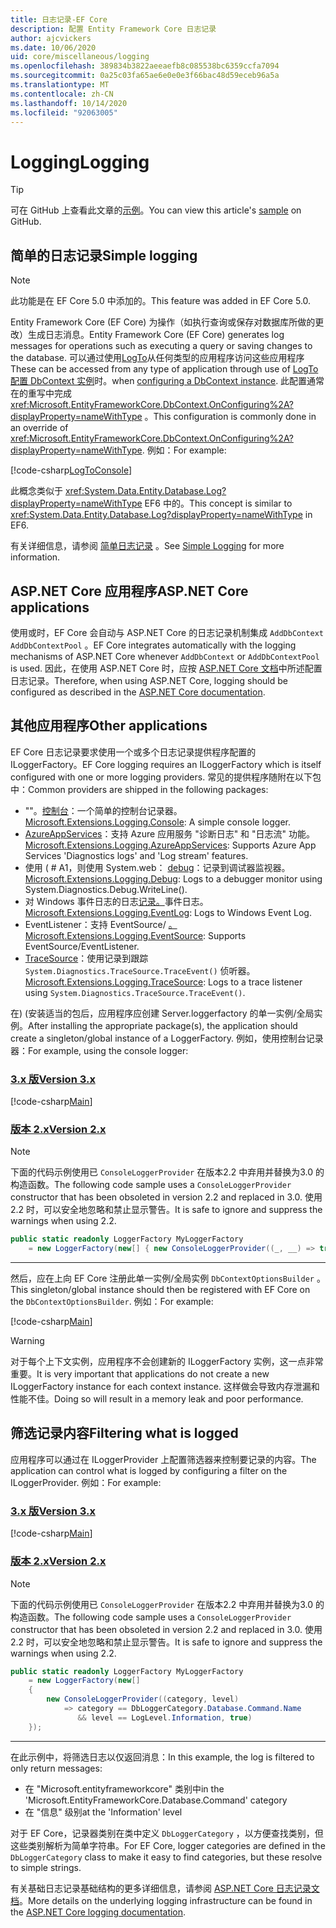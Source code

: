```yaml
---
title: 日志记录-EF Core
description: 配置 Entity Framework Core 日志记录
author: ajcvickers
ms.date: 10/06/2020
uid: core/miscellaneous/logging
ms.openlocfilehash: 389834b3822aeeaefb8c085538bc6359ccfa7094
ms.sourcegitcommit: 0a25c03fa65ae6e0e0e3f66bac48d59eceb96a5a
ms.translationtype: MT
ms.contentlocale: zh-CN
ms.lasthandoff: 10/14/2020
ms.locfileid: "92063005"
---
```

# <a name="logging"></a><span data-ttu-id="04ce9-103">Logging</span><span class="sxs-lookup"><span data-stu-id="04ce9-103">Logging</span></span>

> [!TIP]
> <span data-ttu-id="04ce9-104">可在 GitHub 上查看此文章的[示例](https://github.com/dotnet/EntityFramework.Docs/tree/master/samples/core/Miscellaneous/Logging)。</span><span class="sxs-lookup"><span data-stu-id="04ce9-104">You can view this article's [sample](https://github.com/dotnet/EntityFramework.Docs/tree/master/samples/core/Miscellaneous/Logging) on GitHub.</span></span>

## <a name="simple-logging"></a><span data-ttu-id="04ce9-105">简单的日志记录</span><span class="sxs-lookup"><span data-stu-id="04ce9-105">Simple logging</span></span>

> [!NOTE]
> <span data-ttu-id="04ce9-106">此功能是在 EF Core 5.0 中添加的。</span><span class="sxs-lookup"><span data-stu-id="04ce9-106">This feature was added in EF Core 5.0.</span></span>

<span data-ttu-id="04ce9-107">Entity Framework Core (EF Core) 为操作（如执行查询或保存对数据库所做的更改）生成日志消息。</span><span class="sxs-lookup"><span data-stu-id="04ce9-107">Entity Framework Core (EF Core) generates log messages for operations such as executing a query or saving changes to the database.</span></span> <span data-ttu-id="04ce9-108">可以通过使用[LogTo](https://github.com/dotnet/efcore/blob/ec3df8fd7e4ea4ebeebfa747619cef37b23ab2c6/src/EFCore/DbContextOptionsBuilder.cs#L135)从任何类型的应用程序访问这些应用程序</span><span class="sxs-lookup"><span data-stu-id="04ce9-108">These can be accessed from any type of application through use of [LogTo](https://github.com/dotnet/efcore/blob/ec3df8fd7e4ea4ebeebfa747619cef37b23ab2c6/src/EFCore/DbContextOptionsBuilder.cs#L135)</span></span> <!-- Issue #2748 <xref:Microsoft.EntityFrameworkCore.DbContextOptionsBuilder.LogTo%2A> --> <span data-ttu-id="04ce9-109">[配置 DbContext 实例](xref:core/miscellaneous/configuring-dbcontext)时。</span><span class="sxs-lookup"><span data-stu-id="04ce9-109">when [configuring a DbContext instance](xref:core/miscellaneous/configuring-dbcontext).</span></span> <span data-ttu-id="04ce9-110">此配置通常在的重写中完成 <xref:Microsoft.EntityFrameworkCore.DbContext.OnConfiguring%2A?displayProperty=nameWithType> 。</span><span class="sxs-lookup"><span data-stu-id="04ce9-110">This configuration is commonly done in an override of <xref:Microsoft.EntityFrameworkCore.DbContext.OnConfiguring%2A?displayProperty=nameWithType>.</span></span> <span data-ttu-id="04ce9-111">例如：</span><span class="sxs-lookup"><span data-stu-id="04ce9-111">For example:</span></span>

<!--
    protected override void OnConfiguring(DbContextOptionsBuilder optionsBuilder)
        => optionsBuilder.LogTo(Console.WriteLine);
-->
[!code-csharp[LogToConsole](../../../samples/core/Miscellaneous/Logging/SimpleLogging/Program.cs?name=LogToConsole)]

<span data-ttu-id="04ce9-112">此概念类似于 <xref:System.Data.Entity.Database.Log?displayProperty=nameWithType> EF6 中的。</span><span class="sxs-lookup"><span data-stu-id="04ce9-112">This concept is similar to <xref:System.Data.Entity.Database.Log?displayProperty=nameWithType> in EF6.</span></span>

<span data-ttu-id="04ce9-113">有关详细信息，请参阅 [简单日志记录](xref:core/miscellaneous/events/simple-logging) 。</span><span class="sxs-lookup"><span data-stu-id="04ce9-113">See [Simple Logging](xref:core/miscellaneous/events/simple-logging) for more information.</span></span>

## <a name="aspnet-core-applications"></a><span data-ttu-id="04ce9-114">ASP.NET Core 应用程序</span><span class="sxs-lookup"><span data-stu-id="04ce9-114">ASP.NET Core applications</span></span>

<span data-ttu-id="04ce9-115">使用或时，EF Core 会自动与 ASP.NET Core 的日志记录机制集成 `AddDbContext` `AddDbContextPool` 。</span><span class="sxs-lookup"><span data-stu-id="04ce9-115">EF Core integrates automatically with the logging mechanisms of ASP.NET Core whenever `AddDbContext` or `AddDbContextPool` is used.</span></span> <span data-ttu-id="04ce9-116">因此，在使用 ASP.NET Core 时，应按 [ASP.NET Core 文档](/aspnet/core/fundamentals/logging?tabs=aspnetcore2x)中所述配置日志记录。</span><span class="sxs-lookup"><span data-stu-id="04ce9-116">Therefore, when using ASP.NET Core, logging should be configured as described in the [ASP.NET Core documentation](/aspnet/core/fundamentals/logging?tabs=aspnetcore2x).</span></span>

## <a name="other-applications"></a><span data-ttu-id="04ce9-117">其他应用程序</span><span class="sxs-lookup"><span data-stu-id="04ce9-117">Other applications</span></span>

<span data-ttu-id="04ce9-118">EF Core 日志记录要求使用一个或多个日志记录提供程序配置的 ILoggerFactory。</span><span class="sxs-lookup"><span data-stu-id="04ce9-118">EF Core logging requires an ILoggerFactory which is itself configured with one or more logging providers.</span></span> <span data-ttu-id="04ce9-119">常见的提供程序随附在以下包中：</span><span class="sxs-lookup"><span data-stu-id="04ce9-119">Common providers are shipped in the following packages:</span></span>

* <span data-ttu-id="04ce9-120">""。[控制台](https://www.nuget.org/packages/Microsoft.Extensions.Logging.Console/)：一个简单的控制台记录器。</span><span class="sxs-lookup"><span data-stu-id="04ce9-120">[Microsoft.Extensions.Logging.Console](https://www.nuget.org/packages/Microsoft.Extensions.Logging.Console/): A simple console logger.</span></span>
* <span data-ttu-id="04ce9-121">[AzureAppServices](https://www.nuget.org/packages/Microsoft.Extensions.Logging.AzureAppServices/)：支持 Azure 应用服务 "诊断日志" 和 "日志流" 功能。</span><span class="sxs-lookup"><span data-stu-id="04ce9-121">[Microsoft.Extensions.Logging.AzureAppServices](https://www.nuget.org/packages/Microsoft.Extensions.Logging.AzureAppServices/): Supports Azure App Services 'Diagnostics logs' and 'Log stream' features.</span></span>
* <span data-ttu-id="04ce9-122">使用 ( # A1，则使用 System.web： [debug](https://www.nuget.org/packages/Microsoft.Extensions.Logging.Debug/)：记录到调试器监视器。</span><span class="sxs-lookup"><span data-stu-id="04ce9-122">[Microsoft.Extensions.Logging.Debug](https://www.nuget.org/packages/Microsoft.Extensions.Logging.Debug/): Logs to a debugger monitor using System.Diagnostics.Debug.WriteLine().</span></span>
* <span data-ttu-id="04ce9-123">对 Windows 事件日志的日志[记录。](https://www.nuget.org/packages/Microsoft.Extensions.Logging.EventLog/)事件日志。</span><span class="sxs-lookup"><span data-stu-id="04ce9-123">[Microsoft.Extensions.Logging.EventLog](https://www.nuget.org/packages/Microsoft.Extensions.Logging.EventLog/): Logs to Windows Event Log.</span></span>
* <span data-ttu-id="04ce9-124">EventListener：支持 EventSource/ [。](https://www.nuget.org/packages/Microsoft.Extensions.Logging.EventSource/)</span><span class="sxs-lookup"><span data-stu-id="04ce9-124">[Microsoft.Extensions.Logging.EventSource](https://www.nuget.org/packages/Microsoft.Extensions.Logging.EventSource/): Supports EventSource/EventListener.</span></span>
* <span data-ttu-id="04ce9-125">[TraceSource](https://www.nuget.org/packages/Microsoft.Extensions.Logging.TraceSource/)：使用记录到跟踪 `System.Diagnostics.TraceSource.TraceEvent()` 侦听器。</span><span class="sxs-lookup"><span data-stu-id="04ce9-125">[Microsoft.Extensions.Logging.TraceSource](https://www.nuget.org/packages/Microsoft.Extensions.Logging.TraceSource/): Logs to a trace listener using `System.Diagnostics.TraceSource.TraceEvent()`.</span></span>

<span data-ttu-id="04ce9-126">在)  (安装适当的包后，应用程序应创建 Server.loggerfactory 的单一实例/全局实例。</span><span class="sxs-lookup"><span data-stu-id="04ce9-126">After installing the appropriate package(s), the application should create a singleton/global instance of a LoggerFactory.</span></span> <span data-ttu-id="04ce9-127">例如，使用控制台记录器：</span><span class="sxs-lookup"><span data-stu-id="04ce9-127">For example, using the console logger:</span></span>

### <a name="version-3x"></a>[<span data-ttu-id="04ce9-128">3\.x 版</span><span class="sxs-lookup"><span data-stu-id="04ce9-128">Version 3.x</span></span>](#tab/v3)

[!code-csharp[Main](../../../samples/core/Miscellaneous/Logging/Logging/BloggingContext.cs#DefineLoggerFactory)]

### <a name="version-2x"></a>[<span data-ttu-id="04ce9-129">版本 2.x</span><span class="sxs-lookup"><span data-stu-id="04ce9-129">Version 2.x</span></span>](#tab/v2)

> [!NOTE]
> <span data-ttu-id="04ce9-130">下面的代码示例使用已 `ConsoleLoggerProvider` 在版本2.2 中弃用并替换为3.0 的构造函数。</span><span class="sxs-lookup"><span data-stu-id="04ce9-130">The following code sample uses a `ConsoleLoggerProvider` constructor that has been obsoleted in version 2.2 and replaced in 3.0.</span></span> <span data-ttu-id="04ce9-131">使用2.2 时，可以安全地忽略和禁止显示警告。</span><span class="sxs-lookup"><span data-stu-id="04ce9-131">It is safe to ignore and suppress the warnings when using 2.2.</span></span>

```csharp
public static readonly LoggerFactory MyLoggerFactory
    = new LoggerFactory(new[] { new ConsoleLoggerProvider((_, __) => true, true) });
```

***

<span data-ttu-id="04ce9-132">然后，应在上向 EF Core 注册此单一实例/全局实例 `DbContextOptionsBuilder` 。</span><span class="sxs-lookup"><span data-stu-id="04ce9-132">This singleton/global instance should then be registered with EF Core on the `DbContextOptionsBuilder`.</span></span> <span data-ttu-id="04ce9-133">例如：</span><span class="sxs-lookup"><span data-stu-id="04ce9-133">For example:</span></span>

[!code-csharp[Main](../../../samples/core/Miscellaneous/Logging/Logging/BloggingContext.cs#RegisterLoggerFactory)]

> [!WARNING]
> <span data-ttu-id="04ce9-134">对于每个上下文实例，应用程序不会创建新的 ILoggerFactory 实例，这一点非常重要。</span><span class="sxs-lookup"><span data-stu-id="04ce9-134">It is very important that applications do not create a new ILoggerFactory instance for each context instance.</span></span> <span data-ttu-id="04ce9-135">这样做会导致内存泄漏和性能不佳。</span><span class="sxs-lookup"><span data-stu-id="04ce9-135">Doing so will result in a memory leak and poor performance.</span></span>

## <a name="filtering-what-is-logged"></a><span data-ttu-id="04ce9-136">筛选记录内容</span><span class="sxs-lookup"><span data-stu-id="04ce9-136">Filtering what is logged</span></span>

<span data-ttu-id="04ce9-137">应用程序可以通过在 ILoggerProvider 上配置筛选器来控制要记录的内容。</span><span class="sxs-lookup"><span data-stu-id="04ce9-137">The application can control what is logged by configuring a filter on the ILoggerProvider.</span></span> <span data-ttu-id="04ce9-138">例如：</span><span class="sxs-lookup"><span data-stu-id="04ce9-138">For example:</span></span>

### <a name="version-3x"></a>[<span data-ttu-id="04ce9-139">3\.x 版</span><span class="sxs-lookup"><span data-stu-id="04ce9-139">Version 3.x</span></span>](#tab/v3)

[!code-csharp[Main](../../../samples/core/Miscellaneous/Logging/Logging/BloggingContextWithFiltering.cs#DefineLoggerFactory)]

### <a name="version-2x"></a>[<span data-ttu-id="04ce9-140">版本 2.x</span><span class="sxs-lookup"><span data-stu-id="04ce9-140">Version 2.x</span></span>](#tab/v2)

> [!NOTE]
> <span data-ttu-id="04ce9-141">下面的代码示例使用已 `ConsoleLoggerProvider` 在版本2.2 中弃用并替换为3.0 的构造函数。</span><span class="sxs-lookup"><span data-stu-id="04ce9-141">The following code sample uses a `ConsoleLoggerProvider` constructor that has been obsoleted in version 2.2 and replaced in 3.0.</span></span> <span data-ttu-id="04ce9-142">使用2.2 时，可以安全地忽略和禁止显示警告。</span><span class="sxs-lookup"><span data-stu-id="04ce9-142">It is safe to ignore and suppress the warnings when using 2.2.</span></span>

```csharp
public static readonly LoggerFactory MyLoggerFactory
    = new LoggerFactory(new[]
    {
        new ConsoleLoggerProvider((category, level)
            => category == DbLoggerCategory.Database.Command.Name
               && level == LogLevel.Information, true)
    });
```

***

<span data-ttu-id="04ce9-143">在此示例中，将筛选日志以仅返回消息：</span><span class="sxs-lookup"><span data-stu-id="04ce9-143">In this example, the log is filtered to only return messages:</span></span>

* <span data-ttu-id="04ce9-144">在 "Microsoft.entityframeworkcore" 类别中</span><span class="sxs-lookup"><span data-stu-id="04ce9-144">in the 'Microsoft.EntityFrameworkCore.Database.Command' category</span></span>
* <span data-ttu-id="04ce9-145">在 "信息" 级别</span><span class="sxs-lookup"><span data-stu-id="04ce9-145">at the 'Information' level</span></span>

<span data-ttu-id="04ce9-146">对于 EF Core，记录器类别在类中定义 `DbLoggerCategory` ，以方便查找类别，但这些类别解析为简单字符串。</span><span class="sxs-lookup"><span data-stu-id="04ce9-146">For EF Core, logger categories are defined in the `DbLoggerCategory` class to make it easy to find categories, but these resolve to simple strings.</span></span>

<span data-ttu-id="04ce9-147">有关基础日志记录基础结构的更多详细信息，请参阅 [ASP.NET Core 日志记录文档](/aspnet/core/fundamentals/logging?tabs=aspnetcore2x)。</span><span class="sxs-lookup"><span data-stu-id="04ce9-147">More details on the underlying logging infrastructure can be found in the [ASP.NET Core logging documentation](/aspnet/core/fundamentals/logging?tabs=aspnetcore2x).</span></span>
